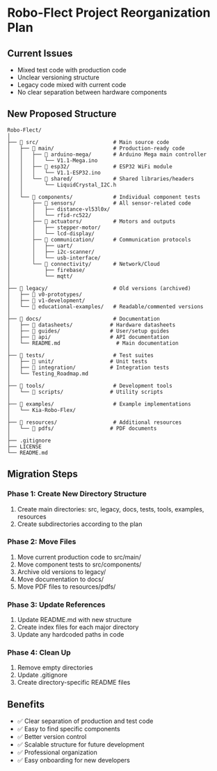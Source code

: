 # Robo-Flect Project Reorganization Plan

## Current Issues
- Mixed test code with production code
- Unclear versioning structure
- Legacy code mixed with current code
- No clear separation between hardware components

## New Proposed Structure

```
Robo-Flect/
│
├── 📁 src/                        # Main source code
│   ├── 📁 main/                   # Production-ready code
│   │   ├── 📁 arduino-mega/       # Arduino Mega main controller
│   │   │   └── V1.1-Mega.ino
│   │   ├── 📁 esp32/              # ESP32 WiFi module
│   │   │   └── V1.1-ESP32.ino
│   │   └── 📁 shared/             # Shared libraries/headers
│   │       └── LiquidCrystal_I2C.h
│   │
│   └── 📁 components/             # Individual component tests
│       ├── 📁 sensors/            # All sensor-related code
│       │   ├── distance-vl53l0x/
│       │   └── rfid-rc522/
│       ├── 📁 actuators/          # Motors and outputs
│       │   ├── stepper-motor/
│       │   └── lcd-display/
│       ├── 📁 communication/      # Communication protocols
│       │   ├── uart/
│       │   ├── i2c-scanner/
│       │   └── usb-interface/
│       └── 📁 connectivity/       # Network/Cloud
│           ├── firebase/
│           └── mqtt/
│
├── 📁 legacy/                     # Old versions (archived)
│   ├── 📁 v0-prototypes/
│   ├── 📁 v1-development/
│   └── 📁 educational-examples/   # Readable/commented versions
│
├── 📁 docs/                       # Documentation
│   ├── 📁 datasheets/            # Hardware datasheets
│   ├── 📁 guides/                # User/setup guides
│   ├── 📁 api/                   # API documentation
│   └── README.md                  # Main documentation
│
├── 📁 tests/                      # Test suites
│   ├── 📁 unit/                  # Unit tests
│   ├── 📁 integration/           # Integration tests
│   └── Testing_Roadmap.md
│
├── 📁 tools/                      # Development tools
│   └── 📁 scripts/               # Utility scripts
│
├── 📁 examples/                   # Example implementations
│   └── Kia-Robo-Flex/
│
├── 📁 resources/                  # Additional resources
│   └── 📁 pdfs/                  # PDF documents
│
├── .gitignore
├── LICENSE
└── README.md
```

## Migration Steps

### Phase 1: Create New Directory Structure
1. Create main directories: src, legacy, docs, tests, tools, examples, resources
2. Create subdirectories according to the plan

### Phase 2: Move Files
1. Move current production code to src/main/
2. Move component tests to src/components/
3. Archive old versions to legacy/
4. Move documentation to docs/
5. Move PDF files to resources/pdfs/

### Phase 3: Update References
1. Update README.md with new structure
2. Create index files for each major directory
3. Update any hardcoded paths in code

### Phase 4: Clean Up
1. Remove empty directories
2. Update .gitignore
3. Create directory-specific README files

## Benefits
- ✅ Clear separation of production and test code
- ✅ Easy to find specific components
- ✅ Better version control
- ✅ Scalable structure for future development
- ✅ Professional organization
- ✅ Easy onboarding for new developers
